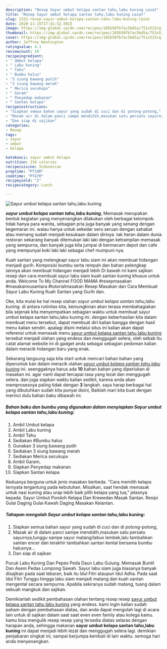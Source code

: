 ```yaml
---
description: "Resep Sayur umbut kelapa santan tahu,labu kuning Lezat"
title: "Resep Sayur umbut kelapa santan tahu,labu kuning Lezat"
slug: 2332-resep-sayur-umbut-kelapa-santan-tahu-labu-kuning-lezat
date: 2020-11-15T17:41:52.592Z
image: https://img-global.cpcdn.com/recipes/185b50fb7ac5bd5a/751x532cq70/sayur-umbut-kelapa-santan-tahulabu-kuning-foto-resep-utama.jpg
thumbnail: https://img-global.cpcdn.com/recipes/185b50fb7ac5bd5a/751x532cq70/sayur-umbut-kelapa-santan-tahulabu-kuning-foto-resep-utama.jpg
cover: https://img-global.cpcdn.com/recipes/185b50fb7ac5bd5a/751x532cq70/sayur-umbut-kelapa-santan-tahulabu-kuning-foto-resep-utama.jpg
author: Jeffrey Washington
ratingvalue: 4.1
reviewcount: 10
recipeingredient:
- " Umbut kelapa"
- " Labu kuning"
- " Tahu"
- " Bumbu halus"
- "3 siung bawang putih"
- "3 siung bawang merah"
- " Merica secukupx"
- " Garam"
- " Penyedap makanan"
- " Santan kelapa"
recipeinstructions:
- "Siapkan semua bahan sayur yang sudah di cuci dan di potong-potong,"
- "Masak air di dalam panci sampe mendidih,masukan satu persatu sayurnya,tunggu sampe sayur matang/labux lembek,lalu tambahkan santan encer dan terakhir tambahkan santan kental bersama bumbu halusnya..."
- "Dan siap di sajikan"
categories:
- Resep
tags:
- sayur
- umbut
- kelapa

katakunci: sayur umbut kelapa 
nutrition: 234 calories
recipecuisine: Indonesian
preptime: "PT19M"
cooktime: "PT47M"
recipeyield: "2"
recipecategory: Lunch

---
```



![Sayur umbut kelapa santan tahu,labu kuning](https://img-global.cpcdn.com/recipes/185b50fb7ac5bd5a/751x532cq70/sayur-umbut-kelapa-santan-tahulabu-kuning-foto-resep-utama.jpg)

<b><i>sayur umbut kelapa santan tahu,labu kuning</i></b>, Memasak merupakan bentuk kegiatan yang menyenangkan dilakukan oleh berbagai kelompok. tidak hanya para wanita, sebagian pria juga banyak yang senang dengan kegemaran ini. walau hanya untuk sekedar seru seruan dengan sahabat atau memang sudah menjadi kesukaan dalam dirinya. tak heran dalam dunia restoran sekarang banyak ditemukan laki laki dengan ketrampilan memasak yang sempurna, dan banyak juga kita jumpai di bermacam depot dan cafe yang mempunyai koki laki laki sebagai chef mumpuni nya.

Kuah santan yang melengkapi sayur labu siam ini akan membuat hidangan menjadi gurih. Komposisi bumbu serta rempah dan bahan pelengkap lainnya akan membuat hidangan menjadi lebih Di bawah ini kami sajikan resep dan cara membuat sayur labu siam kuah santan kuning khusus untuk anda. Welcome To My Channel FOOD MAMA #resepmasakan #masakannusantara #tutorialmasakan Resep Masakan dan Cara Membuat Sayur Labu Kuning Kuah Santan yang Gurih dan.

Oke, kita mulai ke hal resep olahan <i>sayur umbut kelapa santan tahu,labu kuning</i>. di antara rutinitas kita, kemungkinan akan terasa membahagiakan bila sejenak kita menyempatkan sebagian waktu untuk membuat sayur umbut kelapa santan tahu,labu kuning ini. dengan keberhasilan kita dalam membuat menu tersebut, dapat membuat diri kalian bangga dengan hasil menu kalian sendiri. apalagi disini melalui situs ini kalian akan dapat referensi untuk memasak menu <u>sayur umbut kelapa santan tahu,labu kuning</u> tersebut menjadi olahan yang endess dan menggugah selera, oleh sebab itu catat alamat website ini di gadget anda sebagai sebagian pedoman kalian dalam meracik hidangan baru yang enak.


Sekarang langsung saja kita start untuk mencari bahan bahan yang diperuntuk kan dalam meracik olahan <u><i>sayur umbut kelapa santan tahu,labu kuning</i></u> ini. seenggaknya harus ada <b>10</b> bahan bahan yang diperlukan di masakan ini. agar nanti dapat tercapai rasa yang lezat dan menggugah selera. dan juga siapkan waktu kalian sedikit, karena anda akan memprosesnya paling tidak dengan <b>3</b> langkah. saya harap berbagai hal yang dibutuhkan sudah kita punyai disini, Baiklah mari kita buat dengan merinci dulu bahan baku dibawah ini.

<!--inarticleads1-->

##### Bahan baku dan bumbu yang digunakan dalam menyiapkan Sayur umbut kelapa santan tahu,labu kuning:

1. Ambil  Umbut kelapa
1. Ambil  Labu kuning
1. Ambil  Tahu
1. Sediakan  #Bumbu halus
1. Gunakan 3 siung bawang putih
1. Sediakan 3 siung bawang merah
1. Sediakan  Merica secukupx
1. Ambil  Garam,
1. Siapkan  Penyedap makanan
1. Siapkan  Santan kelapa


Keduanya berguna untuk jenis masakan berbeda. &#34;Cara memilih kelapa ternyata tergantung pada kebutuhan. Misalkan, saat hendak memasak untuk nasi kuning atau urap lebih baik pilih kelapa yang tua,&#34; jelasnya kepada. Sayur Umbut Pondoh Kelapa Dan Krewedan Masak Santan. Resipi Gulai Daging Gulai Kawah Daging Masakan Kelantan. 

<!--inarticleads2-->

##### Tahapan mengolah Sayur umbut kelapa santan tahu,labu kuning:

1. Siapkan semua bahan sayur yang sudah di cuci dan di potong-potong,
1. Masak air di dalam panci sampe mendidih,masukan satu persatu sayurnya,tunggu sampe sayur matang/labux lembek,lalu tambahkan santan encer dan terakhir tambahkan santan kental bersama bumbu halusnya...
1. Dan siap di sajikan


Pucuk Labu Kuning Dan Pepes Peda Daun Labu Gulung. Memasak Buntil Dan Asem Pedas Lompong Sawah. Sayur labu siam juga biasanya banyak disajikan pada saat lebaran, baik itu Idul Fitri ataupun Idul Adha. Pada saat Idul Fitri Tunggu hingga labu siam menjadi matang dan kuah santan mengental secara sempurna. Apabila sekiranya sudah matang, tuang dalam sebuah mangkuk dan sajikan. 

Demikianlah sedikit pembahasan olahan tentang resep resep <u>sayur umbut kelapa santan tahu,labu kuning</u> yang endess. kami ingin kalian sudah paham dengan pembahasan diatas, dan anda dapat mengolah lagi di acara lain untuk di sajikan dalam saat saat even even family atau kolega kamu. kamu bisa mengulik resep resep yang tersedia diatas selaras dengan harapan anda, sehingga makanan <b>sayur umbut kelapa santan tahu,labu kuning</b> ini dapat menjadi lebih lezat dan menggugah selera lagi. demikian penjabaran singkat ini, sampai berjumpa kembali di lain waktu. semoga hari anda menyenangkan.
